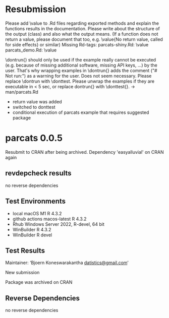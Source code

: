 # Resubmission


Please add \value to .Rd files regarding exported methods and explain
the functions results in the documentation. Please write about the
structure of the output (class) and also what the output means. (If a
function does not return a value, please document that too, e.g.
\value{No return value, called for side effects} or similar)
Missing Rd-tags:
      parcats-shiny.Rd: \value
      parcats_demo.Rd: \value

\dontrun{} should only be used if the example really cannot be executed
(e.g. because of missing additional software, missing API keys, ...) by
the user. That's why wrapping examples in \dontrun{} adds the comment
("# Not run:") as a warning for the user. Does not seem necessary.
Please replace \dontrun with \donttest.
Please unwrap the examples if they are executable in < 5 sec, or replace
dontrun{} with \donttest{}.
-> man/parcats.Rd

- return value was added
- switched to donttest
- conditional execution of parcats example that requires suggested package

# parcats 0.0.5
Resubmit to CRAN after being archived.
Dependency 'easyalluvial' on CRAN again

## revdepcheck results
no reverse dependencies

## Test Environments
* local macOS M1 R 4.3.2
* github actions macos-latest R 4.3.2
* Rhub Windows Server 2022, R-devel, 64 bit
* WinBuilder R 4.3.2
* WinBuilder R devel

## Test Results

Maintainer: ‘Bjoern Koneswarakantha <datistics@gmail.com>’

New submission

Package was archived on CRAN

## Reverse Dependencies

no reverse dependencies
